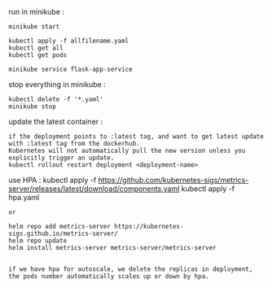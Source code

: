 run in minikube :

    minikube start

    kubectl apply -f allfilename.yaml
    kubectl get all
    kubectl get pods

    minikube service flask-app-service

stop everything in minikube :

    kubectl delete -f '*.yaml'
    minikube stop

update the latest container :

    if the deployment points to :latest tag, and want to get latest update with :latest tag from the dockerhub.
    Kubernetes will not automatically pull the new version unless you explicitly trigger an update.
    kubectl rollout restart deployment <deployment-name>

use HPA :
    kubectl apply -f https://github.com/kubernetes-sigs/metrics-server/releases/latest/download/components.yaml
    kubectl apply -f hpa.yaml

    or

    helm repo add metrics-server https://kubernetes-sigs.github.io/metrics-server/
    helm repo update
    helm install metrics-server metrics-server/metrics-server


    if we have hpa for autoscale, we delete the replicas in deployment, the pods number automatically scales up or down by hpa.
